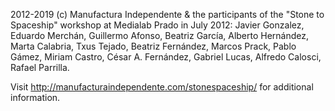 2012-2019 (c) Manufactura Independente & the participants of the "Stone to Spaceship" workshop at Medialab Prado in July 2012: Javier Gonzalez, Eduardo Merchán, Guillermo Afonso, Beatriz García, Alberto Hernández, Marta Calabria, Txus Tejado, Beatriz Fernández, Marcos Prack, Pablo Gámez, Miriam Castro, César A. Fernández, Gabriel Lucas, Alfredo Calosci, Rafael Parrilla.

Visit http://manufacturaindependente.com/stonespaceship/ for additional information.
